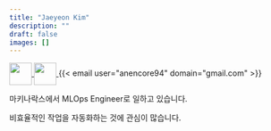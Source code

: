 ```yaml
---
title: "Jaeyeon Kim"
description: ""
draft: false
images: []
---
```


<p>
  <a href=https://github.com/anencore94 target="_blank">
    <img align="center" width="40" height="40" src="https://github.githubassets.com/images/modules/logos_page/GitHub-Mark.png">
  </a>
  <a href=https://www.linkedin.com/in/anencore94/ target="_blank">
    <img align="center" width="40" height="40" src="https://content.linkedin.com/content/dam/me/business/en-us/amp/brand-site/v2/bg/LI-Bug.svg.original.svg">
  </a>
  {{< email user="anencore94" domain="gmail.com" >}}
</p>

마키나락스에서 MLOps Engineer로 일하고 있습니다.

비효율적인 작업을 자동화하는 것에 관심이 많습니다.
